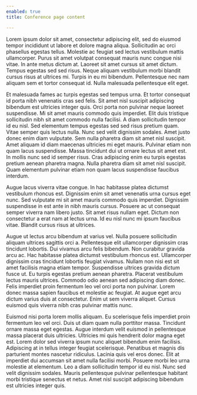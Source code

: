 ```yaml
---
enabled: true
title: Conference page content

---
```

Lorem ipsum dolor sit amet, consectetur adipiscing elit, sed do eiusmod tempor incididunt ut labore et dolore magna aliqua. Sollicitudin ac orci phasellus egestas tellus. Molestie ac feugiat sed lectus vestibulum mattis ullamcorper. Purus sit amet volutpat consequat mauris nunc congue nisi vitae. In ante metus dictum at. Laoreet sit amet cursus sit amet dictum. Tempus egestas sed sed risus. Neque aliquam vestibulum morbi blandit cursus risus at ultrices mi. Turpis in eu mi bibendum. Pellentesque nec nam aliquam sem et tortor consequat id. Nulla malesuada pellentesque elit eget.

Et malesuada fames ac turpis egestas sed tempus urna. Et tortor consequat id porta nibh venenatis cras sed felis. Sit amet nisl suscipit adipiscing bibendum est ultricies integer quis. Orci porta non pulvinar neque laoreet suspendisse. Mi sit amet mauris commodo quis imperdiet. Elit duis tristique sollicitudin nibh sit amet commodo nulla facilisi. A diam sollicitudin tempor id eu nisl. Sed elementum tempus egestas sed sed risus pretium quam. Vitae semper quis lectus nulla. Nunc sed velit dignissim sodales. Amet justo donec enim diam vulputate. Sem nulla pharetra diam sit amet nisl suscipit. Amet aliquam id diam maecenas ultricies mi eget mauris. Pulvinar etiam non quam lacus suspendisse. Massa tincidunt dui ut ornare lectus sit amet est. In mollis nunc sed id semper risus. Cras adipiscing enim eu turpis egestas pretium aenean pharetra magna. Nulla pharetra diam sit amet nisl suscipit. Quam elementum pulvinar etiam non quam lacus suspendisse faucibus interdum.

Augue lacus viverra vitae congue. In hac habitasse platea dictumst vestibulum rhoncus est. Dignissim enim sit amet venenatis urna cursus eget nunc. Sed vulputate mi sit amet mauris commodo quis imperdiet. Dignissim suspendisse in est ante in nibh mauris cursus. Posuere ac ut consequat semper viverra nam libero justo. Sit amet risus nullam eget. Dictum non consectetur a erat nam at lectus urna. Id eu nisl nunc mi ipsum faucibus vitae. Blandit cursus risus at ultrices.

Augue ut lectus arcu bibendum at varius vel. Nulla posuere sollicitudin aliquam ultrices sagittis orci a. Pellentesque elit ullamcorper dignissim cras tincidunt lobortis. Dui vivamus arcu felis bibendum. Non curabitur gravida arcu ac. Hac habitasse platea dictumst vestibulum rhoncus est. Ullamcorper dignissim cras tincidunt lobortis feugiat vivamus. Nullam non nisi est sit amet facilisis magna etiam tempor. Suspendisse ultrices gravida dictum fusce ut. Eu turpis egestas pretium aenean pharetra. Placerat vestibulum lectus mauris ultrices. Commodo odio aenean sed adipiscing diam donec. Felis imperdiet proin fermentum leo vel orci porta non pulvinar. Lorem donec massa sapien faucibus et molestie ac feugiat. At augue eget arcu dictum varius duis at consectetur. Enim ut sem viverra aliquet. Cursus euismod quis viverra nibh cras pulvinar mattis nunc.

Euismod nisi porta lorem mollis aliquam. Eu scelerisque felis imperdiet proin fermentum leo vel orci. Duis ut diam quam nulla porttitor massa. Tincidunt ornare massa eget egestas. Augue interdum velit euismod in pellentesque massa placerat duis ultricies. Ultricies mi quis hendrerit dolor magna eget est. Lorem dolor sed viverra ipsum nunc aliquet bibendum enim facilisis. Adipiscing at in tellus integer feugiat scelerisque. Penatibus et magnis dis parturient montes nascetur ridiculus. Lacinia quis vel eros donec. Elit at imperdiet dui accumsan sit amet nulla facilisi morbi. Posuere morbi leo urna molestie at elementum. Leo a diam sollicitudin tempor id eu nisl. Nunc sed velit dignissim sodales. Mauris pellentesque pulvinar pellentesque habitant morbi tristique senectus et netus. Amet nisl suscipit adipiscing bibendum est ultricies integer quis.